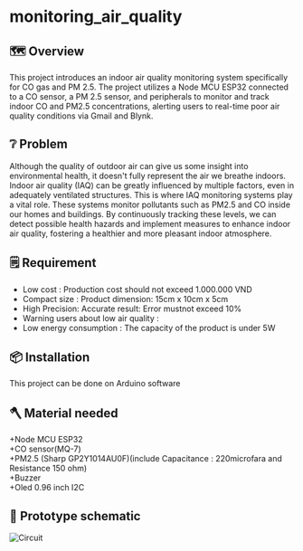 # monitoring_air_quality
## 🗺️ Overview
This project introduces an indoor air quality monitoring system specifically for CO gas and PM 2.5. The project utilizes a Node MCU ESP32 connected to a CO sensor, a PM 2.5 sensor, and peripherals to monitor and track indoor CO and PM2.5 concentrations, alerting users to real-time poor air quality conditions via Gmail and Blynk. 
## ❔ Problem 
Although the quality of outdoor air can give us some insight into environmental health, it doesn't fully represent the air we breathe indoors. Indoor air quality (IAQ) can be greatly influenced by multiple factors, even in adequately ventilated structures. This is where IAQ monitoring systems play a vital role. These systems monitor pollutants such as PM2.5 and CO inside our homes and buildings. By continuously tracking these levels, we can detect possible health hazards and implement measures to enhance indoor air quality, fostering a healthier and more pleasant indoor atmosphere. 
## 🗒️ Requirement 
- Low cost : Production cost should not exceed 1.000.000 VND
- Compact size : Product dimension: 15cm x 10cm x 5cm
- High Precision: Accurate result: Error mustnot exceed 10%
- Warning users about low air quality : 
- Low energy consumption : The capacity of the product is under 5W 
## 📦 Installation 
This project can be done on Arduino software
## 🪓 Material needed
+Node MCU ESP32    
+CO sensor(MQ-7)    
+PM2.5 (Sharp GP2Y1014AU0F)(include Capacitance : 220microfara and Resistance 150 ohm)    
+Buzzer     
+Oled 0.96 inch I2C 
## 🚀 Prototype schematic
![Circuit](https://github.com/HourseNguyen/monitoring_air_quality/assets/135302509/c35d3406-2e7b-4b94-a89d-fa0232eadddc)

